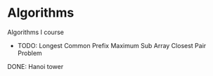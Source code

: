 # Algorithms
Algorithms I course

* TODO:
  Longest Common Prefix
  Maximum Sub Array
  Closest Pair Problem


DONE:
Hanoi tower
